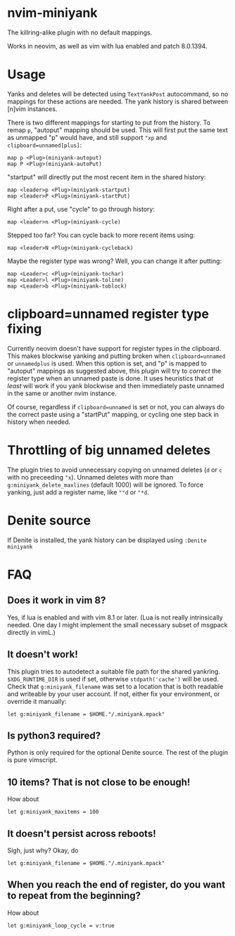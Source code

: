 # nvim-miniyank

The killring-alike plugin with no default mappings.

Works in neovim, as well as vim with lua enabled and patch 8.0.1394.

# Usage

Yanks and deletes will be detected using `TextYankPost` autocommand, so no mappings for these actions are needed.
The yank history is shared between [n]vim instances.

There is two different mappings for starting to put from the history.
To remap `p`, "autoput" mapping should be used. This will first put the same text as unmapped "p" would have, and still support `"xp` and `clipboard=unnamed[plus]`:

    map p <Plug>(miniyank-autoput)
    map P <Plug>(miniyank-autoPut)

"startput" will directly put the most recent item in the shared history:

    map <leader>p <Plug>(miniyank-startput)
    map <leader>P <Plug>(miniyank-startPut)

Right after a put, use "cycle" to go through history:

    map <leader>n <Plug>(miniyank-cycle)

Stepped too far? You can cycle back to more recent items using:

    map <leader>N <Plug>(miniyank-cycleback)

Maybe the register type was wrong? Well, you can change it after putting:

    map <Leader>c <Plug>(miniyank-tochar)
    map <Leader>l <Plug>(miniyank-toline)
    map <Leader>b <Plug>(miniyank-toblock)

# clipboard=unnamed register type fixing
Currently neovim doesn't have support for register types in the clipboard. This makes blockwise yanking and putting broken when `clipboard=unnamed` or `unnamedplus` is used. When this option is set, and "p" is mapped to "autoput" mappings as suggested above, this plugin will try to _correct_ the register type when an unnamed paste is done. It uses heuristics that _at least_ will work if you yank blockwise and then immediately paste unnamed in the same or another nvim instance.

Of course, regardless if `clipboard=unnamed` is set or not, you can always do the correct paste using a "startPut" mapping, or cycling one step back in history when needed.

# Throttling of big unnamed deletes

The plugin tries to avoid unnecessary copying on unnamed deletes (`d` or `c` with no preceeding `"x`). Unnamed deletes with more than `g:miniyank_delete_maxlines` (default 1000) will be ignored. To force yanking, just add a register name, like `""d` or `"*d`.

# Denite source

If Denite is installed, the yank history can be displayed using `:Denite miniyank`

# FAQ

## Does it work in vim 8?

Yes, if lua is enabled and with vim 8.1 or later. (Lua is not really intrinsically needed. One day I might implement the small necessary subset of msgpack directly in vimL.)

## It doesn't work!

This plugin tries to autodetect a suitable file path for the shared yankring. `$XDG_RUNTIME_DIR` is used if set, otherwise  `stdpath('cache')` will be used. Check that `g:miniyank_filename` was set to a location that is both readable and writeable by your user account. If not, either fix your environment, or override it manually:


    let g:miniyank_filename = $HOME."/.miniyank.mpack"



## Is python3 required?

Python is only required for the optional Denite source. The rest of the plugin is pure vimscript.

## 10 items? That is not close to be enough!

How about

    let g:miniyank_maxitems = 100

## It doesn't persist across reboots!

Sigh, just why? Okay, do

    let g:miniyank_filename = $HOME."/.miniyank.mpack"

## When you reach the end of register, do you want to repeat from the beginning?

How about

    let g:miniyank_loop_cycle = v:true


